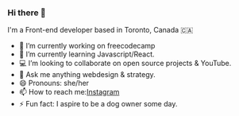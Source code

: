 ### Hi there 👋
I'm a Front-end developer based in Toronto, Canada 🇨🇦
- 🔭  I’m currently working on freecodecamp
- 🌱  I’m currently learning Javascript/React.
- 💻  I’m looking to collaborate on open source projects & YouTube.
- 💬  Ask me anything webdesign & strategy.
- 😄  Pronouns: she/her
- 📫  How to reach me:[Instagram](https://www.instagram.com/chanel_codes/)
- ⚡  Fun fact: I aspire to be a dog owner some day.
